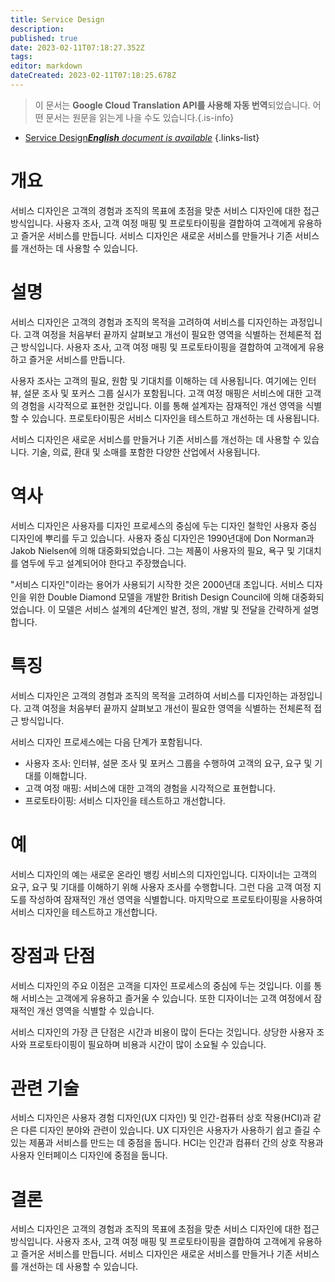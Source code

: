 ```yaml
---
title: Service Design
description: 
published: true
date: 2023-02-11T07:18:27.352Z
tags: 
editor: markdown
dateCreated: 2023-02-11T07:18:25.678Z
---
```


> 이 문서는 **Google Cloud Translation API를 사용해 자동 번역**되었습니다.
어떤 문서는 원문을 읽는게 나을 수도 있습니다.{.is-info}



- [Service Design***English** document is available*](/en/Knowledge-base/Dictionary/service-design)
{.links-list}


# 개요
서비스 디자인은 고객의 경험과 조직의 목표에 초점을 맞춘 서비스 디자인에 대한 접근 방식입니다. 사용자 조사, 고객 여정 매핑 및 프로토타이핑을 결합하여 고객에게 유용하고 즐거운 서비스를 만듭니다. 서비스 디자인은 새로운 서비스를 만들거나 기존 서비스를 개선하는 데 사용할 수 있습니다.

# 설명
서비스 디자인은 고객의 경험과 조직의 목적을 고려하여 서비스를 디자인하는 과정입니다. 고객 여정을 처음부터 끝까지 살펴보고 개선이 필요한 영역을 식별하는 전체론적 접근 방식입니다. 사용자 조사, 고객 여정 매핑 및 프로토타이핑을 결합하여 고객에게 유용하고 즐거운 서비스를 만듭니다.

사용자 조사는 고객의 필요, 원함 및 기대치를 이해하는 데 사용됩니다. 여기에는 인터뷰, 설문 조사 및 포커스 그룹 실시가 포함됩니다. 고객 여정 매핑은 서비스에 대한 고객의 경험을 시각적으로 표현한 것입니다. 이를 통해 설계자는 잠재적인 개선 영역을 식별할 수 있습니다. 프로토타이핑은 서비스 디자인을 테스트하고 개선하는 데 사용됩니다.

서비스 디자인은 새로운 서비스를 만들거나 기존 서비스를 개선하는 데 사용할 수 있습니다. 기술, 의료, 환대 및 소매를 포함한 다양한 산업에서 사용됩니다.

# 역사
서비스 디자인은 사용자를 디자인 프로세스의 중심에 두는 디자인 철학인 사용자 중심 디자인에 뿌리를 두고 있습니다. 사용자 중심 디자인은 1990년대에 Don Norman과 Jakob Nielsen에 의해 대중화되었습니다. 그는 제품이 사용자의 필요, 욕구 및 기대치를 염두에 두고 설계되어야 한다고 주장했습니다.

"서비스 디자인"이라는 용어가 사용되기 시작한 것은 2000년대 초입니다. 서비스 디자인을 위한 Double Diamond 모델을 개발한 British Design Council에 의해 대중화되었습니다. 이 모델은 서비스 설계의 4단계인 발견, 정의, 개발 및 전달을 간략하게 설명합니다.

# 특징
서비스 디자인은 고객의 경험과 조직의 목적을 고려하여 서비스를 디자인하는 과정입니다. 고객 여정을 처음부터 끝까지 살펴보고 개선이 필요한 영역을 식별하는 전체론적 접근 방식입니다.

서비스 디자인 프로세스에는 다음 단계가 포함됩니다.

- 사용자 조사: 인터뷰, 설문 조사 및 포커스 그룹을 수행하여 고객의 요구, 요구 및 기대를 이해합니다.
- 고객 여정 매핑: 서비스에 대한 고객의 경험을 시각적으로 표현합니다.
- 프로토타이핑: 서비스 디자인을 테스트하고 개선합니다.

# 예
서비스 디자인의 예는 새로운 온라인 뱅킹 서비스의 디자인입니다. 디자이너는 고객의 요구, 요구 및 기대를 이해하기 위해 사용자 조사를 수행합니다. 그런 다음 고객 여정 지도를 작성하여 잠재적인 개선 영역을 식별합니다. 마지막으로 프로토타이핑을 사용하여 서비스 디자인을 테스트하고 개선합니다.

# 장점과 단점
서비스 디자인의 주요 이점은 고객을 디자인 프로세스의 중심에 두는 것입니다. 이를 통해 서비스는 고객에게 유용하고 즐거울 수 있습니다. 또한 디자이너는 고객 여정에서 잠재적인 개선 영역을 식별할 수 있습니다.

서비스 디자인의 가장 큰 단점은 시간과 비용이 많이 든다는 것입니다. 상당한 사용자 조사와 프로토타이핑이 필요하며 비용과 시간이 많이 소요될 수 있습니다.

# 관련 기술
서비스 디자인은 사용자 경험 디자인(UX 디자인) 및 인간-컴퓨터 상호 작용(HCI)과 같은 다른 디자인 분야와 관련이 있습니다. UX 디자인은 사용자가 사용하기 쉽고 즐길 수 있는 제품과 서비스를 만드는 데 중점을 둡니다. HCI는 인간과 컴퓨터 간의 상호 작용과 사용자 인터페이스 디자인에 중점을 둡니다.

# 결론
서비스 디자인은 고객의 경험과 조직의 목표에 초점을 맞춘 서비스 디자인에 대한 접근 방식입니다. 사용자 조사, 고객 여정 매핑 및 프로토타이핑을 결합하여 고객에게 유용하고 즐거운 서비스를 만듭니다. 서비스 디자인은 새로운 서비스를 만들거나 기존 서비스를 개선하는 데 사용할 수 있습니다.